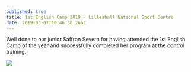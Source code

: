 ```yaml
---
published: true
title: 1st English Camp 2019 - Lilleshall National Sport Centre
date: 2019-03-07T10:46:38.266Z
---
```

Well done to our junior Saffron Severn for having attended the 1st English Camp of the year and successfully completed her program at the control training.

![](/assets/img-20190309-wa0009.jpg)
